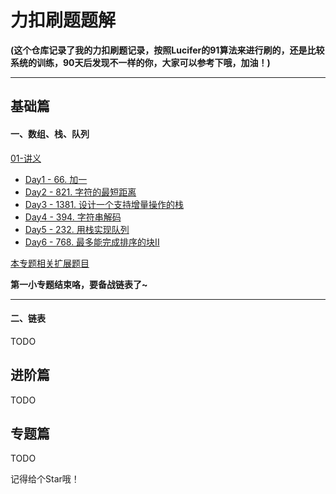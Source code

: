 # 力扣刷题题解

**(这个仓库记录了我的力扣刷题记录，按照Lucifer的91算法来进行刷的，还是比较系统的训练，90天后发现不一样的你，大家可以参考下哦，加油！)**

<hr>


## 基础篇

#### 一、数组、栈、队列

[01-讲义](./solution/基础/数组、栈、队列/01-讲义.md)

-   [Day1 - 66. 加一](./solution/基础/数组、栈、队列/Day1-66.加一.md)
-   [Day2 - 821. 字符的最短距离](./solution/基础/数组、栈、队列/Day2-821.字符的最短距离.md)
-   [Day3 - 1381. 设计一个支持增量操作的栈](./solution/基础/数组、栈、队列/Day3-1381.设计一个支持增量操作的栈.md)
-   [Day4 - 394. 字符串解码](./solution/基础/数组、栈、队列/Day4-394.字符串解码.md)
-   [Day5 - 232. 用栈实现队列](./solution/基础/数组、栈、队列/Day5-232.用栈实现队列.md)
-   [Day6 - 768. 最多能完成排序的块II](./solution/基础/数组、栈、队列/Day6-768.最多能完成排序的块II.md)

[本专题相关扩展题目](./solution/基础/数组、栈、队列/优质题目.md)

**第一小专题结束咯，要备战链表了~**

<hr>

#### 二、链表

TODO

## 进阶篇

TODO

## 专题篇

TODO

记得给个Star哦！
